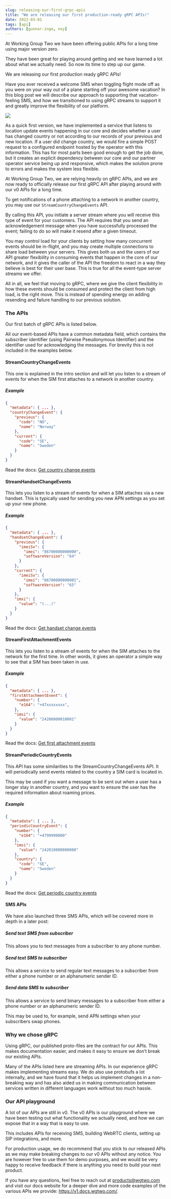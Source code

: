 ```yaml
---
slug: releasing-our-first-grpc-apis
title: "We are releasing our first production-ready gRPC APIs!"
date: 2022-03-01
tags: [api]
authors: [gunnar-inge, noy]
---
```


At Working Group Two we have been offering public APIs for a long time using major version zero.

They have been great for playing around getting and we have learned a lot about what we actually need. So now its time to step up our game.

We are releasing our first production ready gRPC APIs!

<!--truncate-->
Have you ever received a welcome SMS when toggling flight mode off as you were on your way out of a plane starting off your awesome vacation? In this blog post we will describe our approach to supporting that vacation-feeling SMS, and how we transitioned to using gRPC streams to support it and greatly improve the flexibility of our platform. 

![](./welcome.png)

As a quick first version, we have implemented a service that listens to location update events happening in our core and decides whether a user has changed country or not according to our records of your previous and new location. If a user did change country, we would fire a simple POST request to a configured endpoint hosted by the operator with this information. This has for most parts been good enough to get the job done, but it creates an explicit dependency between our core and our partner operator service being up and responsive, which makes the solution prone to errors and makes the system less flexible. 

At Working Group Two, we are relying heavily on gRPC APIs, and we are now ready to officially release our first gRPC API after playing around with our v0 APIs for a long time.

To get notifications of a phone attaching to a network in another country, you may use our `StreamCountryChangeEvents` API.

By calling this API, you initiate a server stream where you will receive this type of event for your customers. The API requires that you send an acknowledgement message when you have successfully processed the event; failing to do so will make it resend after a given timeout.

You may control load for your clients by setting how many concurrent events should be in-flight, and you may create multiple connections to share load between your servers.  This gives both us and the users of our API greater flexibility in consuming events that happen in the core of our network, and it gives the caller of the API the freedom to react in a way they believe is best for their user base. This is true for all the event-type server streams we offer.

All in all, we feel that moving to gRPC, where we give the client flexibility in how these events should be consumed and protect the client from high load, is the right move. This is instead of spending energy on adding resending and failure handling to our previous solution.


### The APIs


Our first batch of gRPC APIs is listed below.

All our event-based APIs have a common metadata field, which contains the subscriber identifier (using Pairwise Pseudonymous Identifier) and the identifier used for acknowledging the messages. For brevity this is not included in the examples below.


#### StreamCountryChangeEvents

This one is explained in the intro section and will let you listen to a stream of events for when the SIM first attaches to a network in another country.

##### Example
```json
{
  "metadata": { ... },
  "countryChangeEvent": {
    "previous": {
      "code": "NO",
      "name": "Norway"
    },
    "current": {
      "code": "SE",
      "name": "Sweden"
    }
  }
}
```

Read the docs: [Get country change events](
https://v1.docs.wgtwo.com/guide/subscription/v1/how-to-get-country-change-events.html)


#### StreamHandsetChangeEvents

This lets you listen to a stream of events for when a SIM attaches via a new handset. This is typically used for sending you new APN settings as you set up your new phone.

##### Example
```json
{
  "metadata": { ... },
  "handsetChangeEvent": {
    "previous": {
      "imeiSv": {
        "imei": "86700000000000",
        "softwareVersion": "64"
      }
    },
    "current": {
      "imeiSv": {
        "imei": "86700000000001",
        "softwareVersion": "65"
      }
    },
    "imsi": {
      "value": "(...)"
    }
  }
}
```

Read the docs: [Get handset change events](
https://v1.docs.wgtwo.com/guide/subscription/v1/how-to-get-handset-change-events.html)


#### StreamFirstAttachmentEvents

This lets you listen to a stream of events for when the SIM attaches to the network for the first time. In other words, it gives an operator a simple way to see that a SIM has been taken in use.

##### Example
```json
{
  "metadata": { ... },
  "firstAttachmentEvent": {
    "number": {
      "e164": "+47xxxxxxxx",
    },
    "imsi": {
      "value": "24206000010001"
    }
  }
}
```

Read the docs: [Get first attachment events
](
https://v1.docs.wgtwo.com/guide/subscription/v1/how-to-get-first-attachment-events.html)


#### StreamPeriodicCountryEvents

This API has some similarities to the StreamCountryChangeEvents API. It will periodically send events related to the country a SIM card is located in.

This may be used if you want a message to be sent out when a user has a longer stay in another country, and you want to ensure the user has the required information about roaming prices.

##### Example
```json
{
  "metadata": { ... },
  "periodicCountryEvent": {
    "number": {
      "e164": "+4799990000"
    },
    "imsi": {
      "value": "242010000000000"
    },
    "country": {
      "code": "SE",
      "name": "Sweden"
    }
  }
}
```

Read the docs: [Get periodic country events](
https://v1.docs.wgtwo.com/guide/subscription/v1/how-to-get-periodic-country-events.html)


#### SMS APIs

We have also launched three SMS APIs, which will be covered more in depth in a later post:


##### Send text SMS from subscriber

This allows you to text messages from a subscriber to any phone number.


##### Send text SMS to subscriber

This allows a service to send regular text messages to a subscriber from either a phone number or an alphanumeric sender ID.


##### Send data SMS to subscriber

This allows a service to send binary messages to a subscriber from either a phone number or an alphanumeric sender ID.

This may be used to, for example, send APN settings when your subscribers swap phones.


### Why we chose gRPC

Using gRPC, our published proto-files are the contract for our APIs. This makes documentation easier, and makes it easy to ensure we don’t break our existing APIs.

Many of the APIs listed here are streaming APIs. In our experience gRPC makes implementing streams easy. We do also use protobufs a lot internally, and we have found that it helps us implement changes in a non-breaking way and has also aided us in making communication between services written in different languages work without too much hassle.


### Our API playground

A lot of our APIs are still in v0. The v0 APIs is our playground where we have been testing out what functionality we actually need, and how we can expose that in a way that is easy to use.

This includes APIs for receiving SMS, building WebRTC clients, setting up SIP integrations, and more.

For production usage, we do recommend that you stick to our released APIs as we may make breaking changes to our v0 APIs without any notice. You are however free to use them for demo purposes, and we would be very happy to receive feedback if there is anything you need to build your next product.

If you have any questions, feel free to reach out at products@wgtwo.com and visit our docs website for a deeper dive and more code examples of the various APIs we provide: https://v1.docs.wgtwo.com/.
